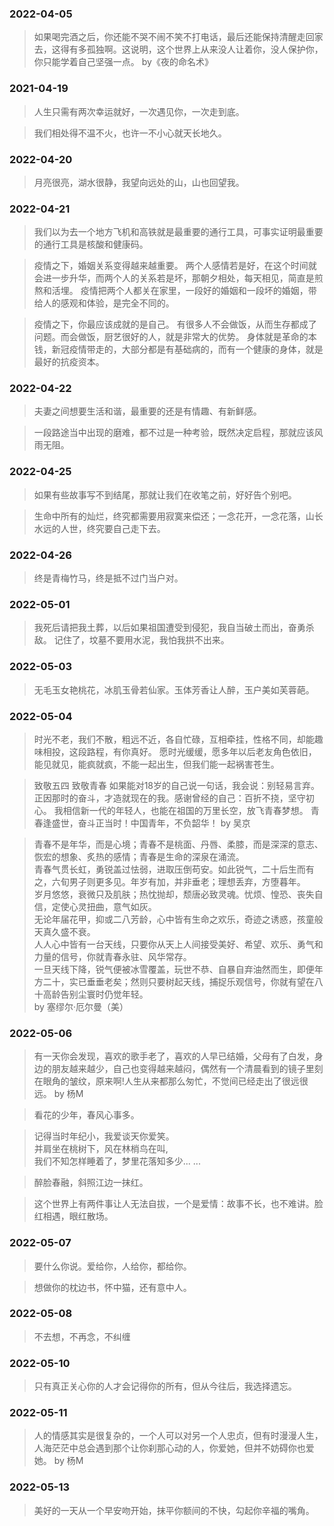 ### 2022-04-05
>如果喝完酒之后，你还能不哭不闹不笑不打电话，最后还能保持清醒走回家去，这得有多孤独啊。这说明，这个世界上从来没人让着你，没人保护你，你只能学着自己坚强一点。
>by《夜的命名术》

### 2021-04-19
>人生只需有两次幸运就好，一次遇见你，一次走到底。

>我们相处得不温不火，也许一不小心就天长地久。

### 2022-04-20
>月亮很亮，湖水很静，我望向远处的山，山也回望我。

### 2022-04-21
>我们以为去一个地方飞机和高铁就是最重要的通行工具，可事实证明最重要的通行工具是核酸和健康码。

>疫情之下，婚姻关系变得越来越重要。
>两个人感情若是好，在这个时间就会进一步升华，而两个人的关系若是坏，那朝夕相处，每天相见，简直是煎熬和活埋。
>疫情把两个人都关在家里，一段好的婚姻和一段坏的婚姻，带给人的感观和体验，是完全不同的。

>疫情之下，你最应该成就的是自己。
>有很多人不会做饭，从而生存都成了问题。而会做饭，厨艺很好的人，就是非常大的优势。
>身体就是革命的本钱，新冠疫情带走的，大部分都是有基础病的，而有一个健康的身体，就是最好的抗疫资本。

### 2022-04-22
>夫妻之间想要生活和谐，最重要的还是有情趣、有新鲜感。

>一段路途当中出现的磨难，都不过是一种考验，既然决定启程，那就应该风雨无阻。

### 2022-04-25
>如果有些故事写不到结尾，那就让我们在收笔之前，好好告个别吧。

>生命中所有的灿烂，终究都需要用寂寞来偿还；一念花开，一念花落，山长水远的人世，终究要自己走下去。

### 2022-04-26
>终是青梅竹马，终是抵不过门当户对。

### 2022-05-01
>我死后请把我土葬，以后如果祖国遭受到侵犯，我自当破土而出，奋勇杀敌。
>记住了，坟墓不要用水泥，我怕我拱不出来。 

### 2022-05-03
>无毛玉女艳桃花，冰肌玉骨若仙家。玉体芳香让人醉，玉户美如芙蓉葩。

### 2022-05-04
>时光不老，我们不散，粗远不近，各自忙碌，互相牵挂，性格不同，却能趣味相投，这段路程，有你真好。
>愿时光缓缓，愿多年以后老友角色依旧，能见就见，能疯就疯，不能一起出生，但我们能一起祸害苍生。

>致敬五四 致敬青春
>如果能对18岁的自己说一句话，我会说：别轻易言弃。
>正因那时的奋斗，才造就现在的我。感谢曾经的自己：百折不挠，坚守初心。
>我相信新一代的年轻人，也能在祖国的万里长空，放飞青春梦想。
>青春逢盛世，奋斗正当时！中国青年，不负韶华！
>by 吴京

>青春不是年华，而是心境；青春不是桃面、丹唇、柔膝，而是深深的意志、恢宏的想象、炙热的感情；青春是生命的深泉在涌流。  
>青春气贯长虹，勇锐盖过怯弱，进取压倒苟安。如此锐气，二十后生而有之，六旬男子则更多见。年岁有加，并非垂老；理想丢弃，方堕暮年。  
>岁月悠悠，衰微只及肌肤；热忱抛却，颓唐必致灵魂。忧烦、惶恐、丧失自信，定使心灵扭曲，意气如灰。  
>无论年届花甲，抑或二八芳龄，心中皆有生命之欢乐，奇迹之诱惑，孩童般天真久盛不衰。  
>人人心中皆有一台天线，只要你从天上人间接受美好、希望、欢乐、勇气和力量的信号，你就青春永驻、风华常存。  
>一旦天线下降，锐气便被冰雪覆盖，玩世不恭、自暴自弃油然而生，即便年方二十，实已垂垂老矣；然则只要树起天线，捕捉乐观信号，你就有望在八十高龄告别尘寰时仍觉年轻。  
>by 塞缪尔·厄尔曼（美）

### 2022-05-06
>有一天你会发现，喜欢的歌手老了，喜欢的人早已结婚，父母有了白发，身边的朋友越来越少，自己也变得越来越闷，偶然有一个清晨看到的镜子里刻在眼角的皱纹，原来啊!人生从来都那么匆忙，不觉间已经走出了很远很远。
>by 杨M

>看花的少年，春风心事多。  

>记得当时年纪小，我爱谈天你爱笑。  
>并肩坐在桃树下，风在林梢鸟在叫,  
>我们不知怎样睡着了，梦里花落知多少... ...  

>醉脸春融，斜照江边一抹红。  

>这个世界上有两件事让人无法自拔，一个是爱情：故事不长，也不难讲。脸红相遇，眼红散场。

### 2022-05-07
>要什么你说。爱给你，人给你，都给你。

>想做你的枕边书，怀中猫，还有意中人。

### 2022-05-08
>不去想，不再念，不纠缠

### 2022-05-10
>只有真正关心你的人才会记得你的所有，但从今往后，我选择遗忘。

### 2022-05-11
>人的情感其实是很复杂的，一个人可以对另一个人忠贞，但有时漫漫人生，人海茫茫中总会遇到那个让你刹那心动的人，你爱她，但并不妨碍你也爱她。
>by 杨M

### 2022-05-13
>美好的一天从一个早安吻开始，抹平你额间的不快，勾起你辛福的嘴角。
